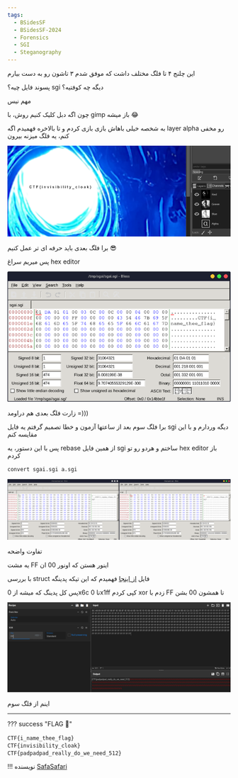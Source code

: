 ```yaml
---
tags:
  - BSidesSF
  - BSidesSF-2024
  - Forensics
  - SGI
  - Steganography
---
```


این چلنج ۴ تا فلگ مختلف داشت که موفق شدم ۳ تاشون رو به دست بیارم

پسوند فایل چیه؟ sgi دیگه چه کوفتیه؟

مهم نیس

چون اگه دبل کلیک کنیم روش، با gimp باز میشه :joy:

به شخصه خیلی باهاش بازی بازی کردم و تا بالاخره فهمیدم اگه layer alpha رو مخفی کنم، یه فلگ میزنه بیرون

![sgai-1](sgai-1.png)

برا فلگ بعدی باید حرفه ای تر عمل کنیم :sunglasses:

پس میریم سراغ hex editor

![sgai-2](sgai-2.png)

زارت فلگ بعدی هم دراومد =)))

برا فلگ سوم بعد از ساعتها آزمون و خطا تصمیم گرفتم یه فایل sgi دیگه وردارم و با این مقایسه کنم

پس با این دستور، یه rebase از همین فایل sgi ساختم و هردو رو تو hex editor باز کردم

```bash
convert sgai.sgi a.sgi
```

![sgai-3](sgai-3.png)


تفاوت واضحه

یه مشت FF اینور هستن که اونور 00 ان

با بررسی struct فایل [از اینجا](https://en.wikipedia.org/wiki/Silicon_Graphics_Image)
فهمیدم که این تیکه پدینگه

پس کل پدینگ که میشه از 0x6c تا 0x1ff کپی کردم xor زدم با FF تا همشون 00 بشن

![sgai-4](sgai-4.png)

اینم از فلگ سوم

---
??? success "FLAG :triangular_flag_on_post:"
    <div dir="ltr">`CTF{i_name_thee_flag}`</div>
    <div dir="ltr">`CTF{invisibility_cloak}`</div>
    <div dir="ltr">`CTF{padpadpad_really_do_we_need_512}`</div>


!!! نویسنده
    [SafaSafari](https://twitter.com/SafaSafari3)

